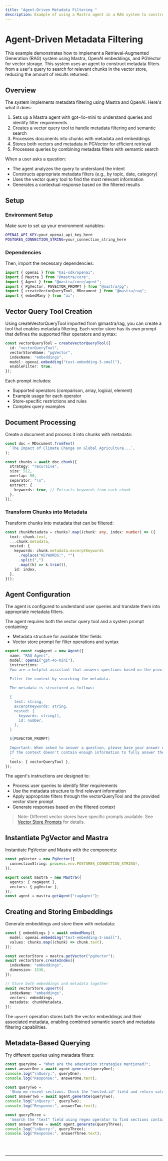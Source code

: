 ```yaml
---
title: "Agent-Driven Metadata Filtering "
description: Example of using a Mastra agent in a RAG system to construct and apply metadata filters for document retrieval.
---
```


# Agent-Driven Metadata Filtering

This example demonstrates how to implement a Retrieval-Augmented Generation (RAG) system using Mastra, OpenAI embeddings, and PGVector for vector storage.
This system uses an agent to construct metadata filters from a user's query to search for relevant chunks in the vector store, reducing the amount of results returned.

## Overview

The system implements metadata filtering using Mastra and OpenAI. Here's what it does:

1. Sets up a Mastra agent with gpt-4o-mini to understand queries and identify filter requirements
2. Creates a vector query tool to handle metadata filtering and semantic search
3. Processes documents into chunks with metadata and embeddings
4. Stores both vectors and metadata in PGVector for efficient retrieval
5. Processes queries by combining metadata filters with semantic search

When a user asks a question:

- The agent analyzes the query to understand the intent
- Constructs appropriate metadata filters (e.g., by topic, date, category)
- Uses the vector query tool to find the most relevant information
- Generates a contextual response based on the filtered results

## Setup

### Environment Setup

Make sure to set up your environment variables:

```bash filename=".env"
OPENAI_API_KEY=your_openai_api_key_here
POSTGRES_CONNECTION_STRING=your_connection_string_here
```

### Dependencies

Then, import the necessary dependencies:

```typescript copy showLineNumbers filename="index.ts"
import { openai } from "@ai-sdk/openai";
import { Mastra } from "@mastra/core";
import { Agent } from "@mastra/core/agent";
import { PgVector, PGVECTOR_PROMPT } from "@mastra/pg";
import { createVectorQueryTool, MDocument } from "@mastra/rag";
import { embedMany } from "ai";
```

## Vector Query Tool Creation

Using createVectorQueryTool imported from @mastra/rag, you can create a tool that enables metadata filtering. Each vector store has its own prompt that defines the supported filter operators and syntax:

```typescript copy showLineNumbers{9} filename="index.ts"
const vectorQueryTool = createVectorQueryTool({
  id: "vectorQueryTool",
  vectorStoreName: "pgVector",
  indexName: "embeddings",
  model: openai.embedding("text-embedding-3-small"),
  enableFilter: true,
});
```

Each prompt includes:

- Supported operators (comparison, array, logical, element)
- Example usage for each operator
- Store-specific restrictions and rules
- Complex query examples

## Document Processing

Create a document and process it into chunks with metadata:

```typescript copy showLineNumbers{17} filename="index.ts"
const doc = MDocument.fromText(
  `The Impact of Climate Change on Global Agriculture...`,
);

const chunks = await doc.chunk({
  strategy: "recursive",
  size: 512,
  overlap: 50,
  separator: "\n",
  extract: {
    keywords: true, // Extracts keywords from each chunk
  },
});
```

### Transform Chunks into Metadata

Transform chunks into metadata that can be filtered:

```typescript copy showLineNumbers{31} filename="index.ts"
const chunkMetadata = chunks?.map((chunk: any, index: number) => ({
  text: chunk.text,
  ...chunk.metadata,
  nested: {
    keywords: chunk.metadata.excerptKeywords
      .replace("KEYWORDS:", "")
      .split(",")
      .map((k) => k.trim()),
    id: index,
  },
}));
```

## Agent Configuration

The agent is configured to understand user queries and translate them into appropriate metadata filters.

The agent requires both the vector query tool and a system prompt containing:

- Metadata structure for available filter fields
- Vector store prompt for filter operations and syntax

```typescript copy showLineNumbers{43} filename="index.ts"
export const ragAgent = new Agent({
  name: "RAG Agent",
  model: openai("gpt-4o-mini"),
  instructions: `
  You are a helpful assistant that answers questions based on the provided context. Keep your answers concise and relevant.

  Filter the context by searching the metadata.
  
  The metadata is structured as follows:

  {
    text: string,
    excerptKeywords: string,
    nested: {
      keywords: string[],
      id: number,
    },
  }

  ${PGVECTOR_PROMPT}

  Important: When asked to answer a question, please base your answer only on the context provided in the tool. 
  If the context doesn't contain enough information to fully answer the question, please state that explicitly.
  `,
  tools: { vectorQueryTool },
});
```

The agent's instructions are designed to:

- Process user queries to identify filter requirements
- Use the metadata structure to find relevant information
- Apply appropriate filters through the vectorQueryTool and the provided vector store prompt
- Generate responses based on the filtered context

> Note: Different vector stores have specific prompts available. See [Vector Store Prompts](/docs/rag/retrieval#vector-store-prompts) for details.

## Instantiate PgVector and Mastra

Instantiate PgVector and Mastra with the components:

```typescript copy showLineNumbers{69} filename="index.ts"
const pgVector = new PgVector({
  connectionString: process.env.POSTGRES_CONNECTION_STRING!,
});

export const mastra = new Mastra({
  agents: { ragAgent },
  vectors: { pgVector },
});
const agent = mastra.getAgent("ragAgent");
```

## Creating and Storing Embeddings

Generate embeddings and store them with metadata:

```typescript copy showLineNumbers{78} filename="index.ts"
const { embeddings } = await embedMany({
  model: openai.embedding("text-embedding-3-small"),
  values: chunks.map((chunk) => chunk.text),
});

const vectorStore = mastra.getVector("pgVector");
await vectorStore.createIndex({
  indexName: "embeddings",
  dimension: 1536,
});

// Store both embeddings and metadata together
await vectorStore.upsert({
  indexName: "embeddings",
  vectors: embeddings,
  metadata: chunkMetadata,
});
```

The `upsert` operation stores both the vector embeddings and their associated metadata, enabling combined semantic search and metadata filtering capabilities.

## Metadata-Based Querying

Try different queries using metadata filters:

```typescript copy showLineNumbers{96} filename="index.ts"
const queryOne = "What are the adaptation strategies mentioned?";
const answerOne = await agent.generate(queryOne);
console.log("\nQuery:", queryOne);
console.log("Response:", answerOne.text);

const queryTwo =
  'Show me recent sections. Check the "nested.id" field and return values that are greater than 2.';
const answerTwo = await agent.generate(queryTwo);
console.log("\nQuery:", queryTwo);
console.log("Response:", answerTwo.text);

const queryThree =
  'Search the "text" field using regex operator to find sections containing "temperature".';
const answerThree = await agent.generate(queryThree);
console.log("\nQuery:", queryThree);
console.log("Response:", answerThree.text);
```

<br />
<br />
<hr className="dark:border-[#404040] border-gray-300" />
<br />
<br />
<GithubLink
  link={
    "https://github.com/mastra-ai/mastra/blob/main/examples/basics/rag/filter-rag"
  }
/>
